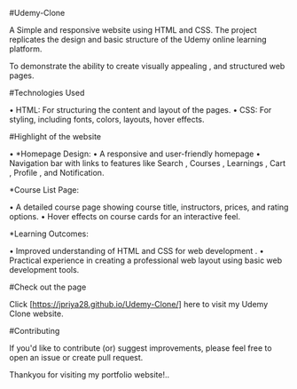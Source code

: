 
#Udemy-Clone

A Simple and responsive website using HTML and CSS. The project replicates the design and basic structure of the Udemy online learning platform.

To demonstrate the ability to create visually appealing , and structured web pages. 

#Technologies Used

• HTML: For structuring the content and layout of the pages.
• CSS: For styling, including fonts, colors, layouts, hover effects.

#Highlight of the website

• *Homepage Design: 
• A responsive and user-friendly homepage 
• Navigation bar with links to features like Search , Courses , Learnings , Cart , Profile , and Notification.

*Course List Page:

• A detailed course page showing course title, instructors, prices, and rating options.
• Hover effects on course cards for an interactive feel.

*Learning Outcomes:

• Improved understanding of HTML and CSS for web development
. • Practical experience in creating a professional web layout using basic web development tools.

#Check out the page

Click [https://jpriya28.github.io/Udemy-Clone/] here to visit my Udemy Clone website.

#Contributing

If you'd like to contribute (or) suggest improvements, please feel free to open an issue or create pull request.

Thankyou for visiting my portfolio website!..
